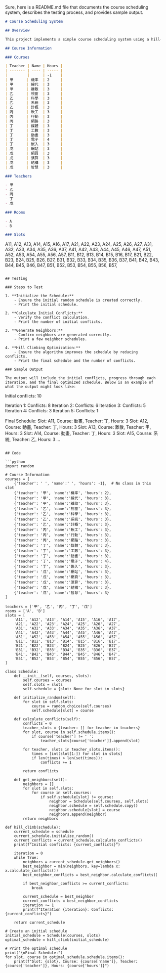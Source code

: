 Sure, here is a README.md file that documents the course scheduling system, describes the testing process, and provides sample output.

```markdown
# Course Scheduling System

## Overview

This project implements a simple course scheduling system using a hill-climbing algorithm. The system schedules courses for teachers in two classrooms, attempting to minimize conflicts where a teacher is double-booked.

## Course Information

### Courses

| Teacher | Name | Hours |
| ------- | ---- | ----- |
|         |      | -1    |
| 甲      | 機率  | 2     |
| 甲      | 線代  | 3     |
| 甲      | 離散  | 3     |
| 乙      | 視窗  | 3     |
| 乙      | 科學  | 3     |
| 乙      | 系統  | 3     |
| 乙      | 計概  | 3     |
| 丙      | 軟工  | 3     |
| 丙      | 行動  | 3     |
| 丙      | 網路  | 3     |
| 丁      | 媒體  | 3     |
| 丁      | 工數  | 3     |
| 丁      | 動畫  | 3     |
| 丁      | 電子  | 4     |
| 丁      | 嵌入  | 3     |
| 戊      | 網站  | 3     |
| 戊      | 網頁  | 3     |
| 戊      | 演算  | 3     |
| 戊      | 結構  | 3     |
| 戊      | 智慧  | 3     |

### Teachers

- 甲
- 乙
- 丙
- 丁
- 戊

### Rooms

- A
- B

### Slots

```
A11, A12, A13, A14, A15, A16, A17,
A21, A22, A23, A24, A25, A26, A27,
A31, A32, A33, A34, A35, A36, A37,
A41, A42, A43, A44, A45, A46, A47,
A51, A52, A53, A54, A55, A56, A57,
B11, B12, B13, B14, B15, B16, B17,
B21, B22, B23, B24, B25, B26, B27,
B31, B32, B33, B34, B35, B36, B37,
B41, B42, B43, B44, B45, B46, B47,
B51, B52, B53, B54, B55, B56, B57,
```

## Testing

### Steps to Test

1. **Initialize the Schedule:**
    - Ensure the initial random schedule is created correctly.
    - Print the initial schedule.

2. **Calculate Initial Conflicts:**
    - Verify the conflict calculation.
    - Print the number of initial conflicts.

3. **Generate Neighbors:**
    - Confirm neighbors are generated correctly.
    - Print a few neighbor schedules.

4. **Hill Climbing Optimization:**
    - Ensure the algorithm improves the schedule by reducing conflicts.
    - Print the final schedule and the number of conflicts.

### Sample Output

The output will include the initial conflicts, progress through each iteration, and the final optimized schedule. Below is an example of what the output might look like:

```
Initial conflicts: 10

Iteration 1: Conflicts: 8
Iteration 2: Conflicts: 6
Iteration 3: Conflicts: 5
Iteration 4: Conflicts: 3
Iteration 5: Conflicts: 1

Final Schedule:
Slot: A11, Course: 動畫, Teacher: 丁, Hours: 3
Slot: A12, Course: 動畫, Teacher: 丁, Hours: 3
Slot: A13, Course: 離散, Teacher: 甲, Hours: 3
Slot: A14, Course: 動畫, Teacher: 丁, Hours: 3
Slot: A15, Course: 系統, Teacher: 乙, Hours: 3
...
```

## Code

```python
import random

# Course Information
courses = [
    {'teacher': ' ', 'name':' ', 'hours': -1},  # No class in this slot
    {'teacher': '甲', 'name':'機率', 'hours': 2},
    {'teacher': '甲', 'name':'線代', 'hours': 3},
    {'teacher': '甲', 'name':'離散', 'hours': 3},
    {'teacher': '乙', 'name':'視窗', 'hours': 3},
    {'teacher': '乙', 'name':'科學', 'hours': 3},
    {'teacher': '乙', 'name':'系統', 'hours': 3},
    {'teacher': '乙', 'name':'計概', 'hours': 3},
    {'teacher': '丙', 'name':'軟工', 'hours': 3},
    {'teacher': '丙', 'name':'行動', 'hours': 3},
    {'teacher': '丙', 'name':'網路', 'hours': 3},
    {'teacher': '丁', 'name':'媒體', 'hours': 3},
    {'teacher': '丁', 'name':'工數', 'hours': 3},
    {'teacher': '丁', 'name':'動畫', 'hours': 3},
    {'teacher': '丁', 'name':'電子', 'hours': 4},
    {'teacher': '丁', 'name':'嵌入', 'hours': 3},
    {'teacher': '戊', 'name':'網站', 'hours': 3},
    {'teacher': '戊', 'name':'網頁', 'hours': 3},
    {'teacher': '戊', 'name':'演算', 'hours': 3},
    {'teacher': '戊', 'name':'結構', 'hours': 3},
    {'teacher': '戊', 'name':'智慧', 'hours': 3}
]

teachers = ['甲', '乙', '丙', '丁', '戊']
rooms = ['A', 'B']
slots = [
    'A11', 'A12', 'A13', 'A14', 'A15', 'A16', 'A17',
    'A21', 'A22', 'A23', 'A24', 'A25', 'A26', 'A27',
    'A31', 'A32', 'A33', 'A34', 'A35', 'A36', 'A37',
    'A41', 'A42', 'A43', 'A44', 'A45', 'A46', 'A47',
    'A51', 'A52', 'A53', 'A54', 'A55', 'A56', 'A57',
    'B11', 'B12', 'B13', 'B14', 'B15', 'B16', 'B17',
    'B21', 'B22', 'B23', 'B24', 'B25', 'B26', 'B27',
    'B31', 'B32', 'B33', 'B34', 'B35', 'B36', 'B37',
    'B41', 'B42', 'B43', 'B44', 'B45', 'B46', 'B47',
    'B51', 'B52', 'B53', 'B54', 'B55', 'B56', 'B57',
]

class Schedule:
    def __init__(self, courses, slots):
        self.courses = courses
        self.slots = slots
        self.schedule = {slot: None for slot in slots}

    def initialize_random(self):
        for slot in self.slots:
            course = random.choice(self.courses)
            self.schedule[slot] = course

    def calculate_conflicts(self):
        conflicts = 0
        teacher_slots = {teacher: [] for teacher in teachers}
        for slot, course in self.schedule.items():
            if course['teacher'] != ' ':
                teacher_slots[course['teacher']].append(slot)

        for teacher, slots in teacher_slots.items():
            times = [int(slot[1:]) for slot in slots]
            if len(times) > len(set(times)):
                conflicts += 1

        return conflicts

    def get_neighbors(self):
        neighbors = []
        for slot in self.slots:
            for course in self.courses:
                if self.schedule[slot] != course:
                    neighbor = Schedule(self.courses, self.slots)
                    neighbor.schedule = self.schedule.copy()
                    neighbor.schedule[slot] = course
                    neighbors.append(neighbor)
        return neighbors

def hill_climb(schedule):
    current_schedule = schedule
    current_schedule.initialize_random()
    current_conflicts = current_schedule.calculate_conflicts()
    print(f"Initial conflicts: {current_conflicts}")

    iteration = 0
    while True:
        neighbors = current_schedule.get_neighbors()
        best_neighbor = min(neighbors, key=lambda x: x.calculate_conflicts())
        best_neighbor_conflicts = best_neighbor.calculate_conflicts()

        if best_neighbor_conflicts >= current_conflicts:
            break

        current_schedule = best_neighbor
        current_conflicts = best_neighbor_conflicts
        iteration += 1
        print(f"Iteration {iteration}: Conflicts: {current_conflicts}")

    return current_schedule

# Create an initial schedule
initial_schedule = Schedule(courses, slots)
optimal_schedule = hill_climb(initial_schedule)

# Print the optimal schedule
print("\nFinal Schedule:")
for slot, course in optimal_schedule.schedule.items():
    print(f"Slot: {slot}, Course: {course['name']}, Teacher: {course['teacher']}, Hours: {course['hours']}")

